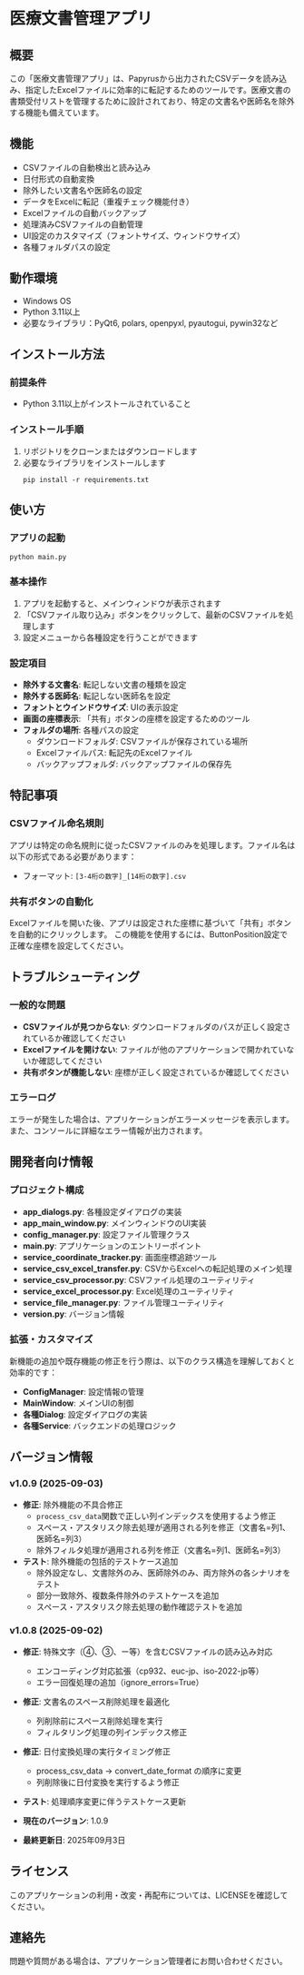 # 医療文書管理アプリ

## 概要
この「医療文書管理アプリ」は、Papyrusから出力されたCSVデータを読み込み、指定したExcelファイルに効率的に転記するためのツールです。医療文書の書類受付リストを管理するために設計されており、特定の文書名や医師名を除外する機能も備えています。

## 機能
- CSVファイルの自動検出と読み込み
- 日付形式の自動変換
- 除外したい文書名や医師名の設定
- データをExcelに転記（重複チェック機能付き）
- Excelファイルの自動バックアップ
- 処理済みCSVファイルの自動管理
- UI設定のカスタマイズ（フォントサイズ、ウィンドウサイズ）
- 各種フォルダパスの設定

## 動作環境
- Windows OS
- Python 3.11以上
- 必要なライブラリ：PyQt6, polars, openpyxl, pyautogui, pywin32など

## インストール方法

### 前提条件
- Python 3.11以上がインストールされていること

### インストール手順
1. リポジトリをクローンまたはダウンロードします
2. 必要なライブラリをインストールします
   ```
   pip install -r requirements.txt
   ```

## 使い方

### アプリの起動
```
python main.py
```

### 基本操作
1. アプリを起動すると、メインウィンドウが表示されます
2. 「CSVファイル取り込み」ボタンをクリックして、最新のCSVファイルを処理します
3. 設定メニューから各種設定を行うことができます

### 設定項目
- **除外する文書名**: 転記しない文書の種類を設定
- **除外する医師名**: 転記しない医師名を設定
- **フォントとウインドウサイズ**: UIの表示設定
- **画面の座標表示**: 「共有」ボタンの座標を設定するためのツール
- **フォルダの場所**: 各種パスの設定
  - ダウンロードフォルダ: CSVファイルが保存されている場所
  - Excelファイルパス: 転記先のExcelファイル
  - バックアップフォルダ: バックアップファイルの保存先

## 特記事項

### CSVファイル命名規則
アプリは特定の命名規則に従ったCSVファイルのみを処理します。ファイル名は以下の形式である必要があります：
- フォーマット: `[3-4桁の数字]_[14桁の数字].csv`

### 共有ボタンの自動化
Excelファイルを開いた後、アプリは設定された座標に基づいて「共有」ボタンを自動的にクリックします。
この機能を使用するには、ButtonPosition設定で正確な座標を設定してください。

## トラブルシューティング

### 一般的な問題
- **CSVファイルが見つからない**: ダウンロードフォルダのパスが正しく設定されているか確認してください
- **Excelファイルを開けない**: ファイルが他のアプリケーションで開かれていないか確認してください
- **共有ボタンが機能しない**: 座標が正しく設定されているか確認してください

### エラーログ
エラーが発生した場合は、アプリケーションがエラーメッセージを表示します。また、コンソールに詳細なエラー情報が出力されます。

## 開発者向け情報

### プロジェクト構成
- **app_dialogs.py**: 各種設定ダイアログの実装
- **app_main_window.py**: メインウィンドウのUI実装
- **config_manager.py**: 設定ファイル管理クラス
- **main.py**: アプリケーションのエントリーポイント
- **service_coordinate_tracker.py**: 画面座標追跡ツール
- **service_csv_excel_transfer.py**: CSVからExcelへの転記処理のメイン処理
- **service_csv_processor.py**: CSVファイル処理のユーティリティ
- **service_excel_processor.py**: Excel処理のユーティリティ
- **service_file_manager.py**: ファイル管理ユーティリティ
- **version.py**: バージョン情報

### 拡張・カスタマイズ
新機能の追加や既存機能の修正を行う際は、以下のクラス構造を理解しておくと効率的です：
- **ConfigManager**: 設定情報の管理
- **MainWindow**: メインUIの制御
- **各種Dialog**: 設定ダイアログの実装
- **各種Service**: バックエンドの処理ロジック

## バージョン情報

### v1.0.9 (2025-09-03)
- **修正**: 除外機能の不具合修正
  - `process_csv_data`関数で正しい列インデックスを使用するよう修正
  - スペース・アスタリスク除去処理が適用される列を修正（文書名=列1、医師名=列3）
  - 除外フィルタ処理が適用される列を修正（文書名=列1、医師名=列3）
- **テスト**: 除外機能の包括的テストケース追加
  - 除外設定なし、文書除外のみ、医師除外のみ、両方除外の各シナリオをテスト
  - 部分一致除外、複数条件除外のテストケースを追加
  - スペース・アスタリスク除去処理の動作確認テストを追加

### v1.0.8 (2025-09-02)
- **修正**: 特殊文字（④、③、ー等）を含むCSVファイルの読み込み対応
  - エンコーディング対応拡張（cp932、euc-jp、iso-2022-jp等）
  - エラー回復処理の追加（ignore_errors=True）
- **修正**: 文書名のスペース削除処理を最適化
  - 列削除前にスペース削除処理を実行
  - フィルタリング処理の列インデックス修正
- **修正**: 日付変換処理の実行タイミング修正
  - process_csv_data → convert_date_format の順序に変更
  - 列削除後に日付変換を実行するよう修正
- **テスト**: 処理順序変更に伴うテストケース更新

- **現在のバージョン**: 1.0.9
- **最終更新日**: 2025年09月3日

## ライセンス
このアプリケーションの利用・改変・再配布については、LICENSEを確認してください。

## 連絡先
問題や質問がある場合は、アプリケーション管理者にお問い合わせください。